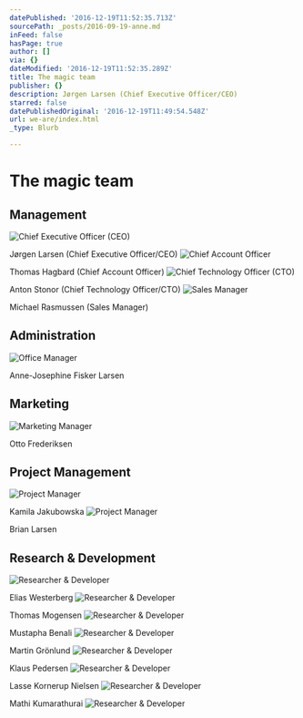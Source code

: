 ```yaml
---
datePublished: '2016-12-19T11:52:35.713Z'
sourcePath: _posts/2016-09-19-anne.md
inFeed: false
hasPage: true
author: []
via: {}
dateModified: '2016-12-19T11:52:35.289Z'
title: The magic team
publisher: {}
description: Jørgen Larsen (Chief Executive Officer/CEO)
starred: false
datePublishedOriginal: '2016-12-19T11:49:54.548Z'
url: we-are/index.html
_type: Blurb

---
```

# The magic team

## Management
![Chief Executive Officer (CEO)](https://the-grid-user-content.s3-us-west-2.amazonaws.com/ec52a447-bd11-425c-aa4e-4621affda2b3.jpg)

Jørgen Larsen (Chief Executive Officer/CEO)
![Chief Account Officer](https://the-grid-user-content.s3-us-west-2.amazonaws.com/b8ceab65-40ca-44e2-97bb-2624de44c1db.jpg)

Thomas Hagbard (Chief Account Officer)
![Chief Technology Officer (CTO)](https://the-grid-user-content.s3-us-west-2.amazonaws.com/eca79d59-639b-4fcc-b053-44ed48da7ba4.jpg)

Anton Stonor (Chief Technology Officer/CTO)
![Sales Manager](https://the-grid-user-content.s3-us-west-2.amazonaws.com/75570f75-53d5-47b0-86fe-75d31c3d68b7.jpg)

Michael Rasmussen (Sales Manager)

## Administration
![Office Manager](https://the-grid-user-content.s3-us-west-2.amazonaws.com/57924e33-ccac-4e2c-9fad-25e05316dda3.jpg)

Anne-Josephine Fisker Larsen

## Marketing
![Marketing Manager](https://the-grid-user-content.s3-us-west-2.amazonaws.com/778adff9-113e-4963-b718-49f05bec238d.jpg)

Otto Frederiksen

## Project Management
![Project Manager](https://the-grid-user-content.s3-us-west-2.amazonaws.com/5de97f9f-90df-496a-93f8-42cde1ac9c3e.jpg)

Kamila Jakubowska
![Project Manager](https://the-grid-user-content.s3-us-west-2.amazonaws.com/05e84550-f846-42d8-8348-ce0375d6c74c.jpg)

Brian Larsen

## Research & Development
![Researcher & Developer](https://the-grid-user-content.s3-us-west-2.amazonaws.com/f4ec6322-eed3-4d4f-8f18-3002806bc512.jpg)

Elias Westerberg
![Researcher & Developer](https://the-grid-user-content.s3-us-west-2.amazonaws.com/54ee4b18-f658-48ad-86d9-88d73485226c.jpg)

Thomas Mogensen
![Researcher & Developer](https://the-grid-user-content.s3-us-west-2.amazonaws.com/cd8f12aa-1210-47a3-93cd-7b28423b2405.jpg)

Mustapha Benali
![Researcher & Developer](https://the-grid-user-content.s3-us-west-2.amazonaws.com/0782ac4a-aa07-4c91-a27d-cd25c975f58a.jpg)

Martin Grönlund
![Researcher & Developer](https://the-grid-user-content.s3-us-west-2.amazonaws.com/2c539012-3072-4c82-a321-aafd0a148812.jpg)

Klaus Pedersen
![Researcher & Developer](https://the-grid-user-content.s3-us-west-2.amazonaws.com/6934433c-17da-4442-a2e2-0ae8c9b9bdda.jpg)

Lasse Kornerup Nielsen
![Researcher & Developer](https://the-grid-user-content.s3-us-west-2.amazonaws.com/8c33d91f-c243-4f86-8ef6-ab02883405b7.jpg)

Mathi Kumarathurai
![Researcher & Developer](https://the-grid-user-content.s3-us-west-2.amazonaws.com/e6b46324-81f9-40ad-9b95-5ec3ef002b8e.jpg)